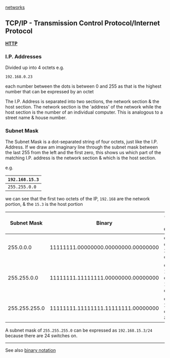 [networks](index.md)

## TCP/IP - Transmission Control Protocol/Internet Protocol


**[HTTP](HTTP.md)**

### I.P. Addresses
Divided up into 4 octets e.g.

`192.168.0.23`

each number between the dots is between 0 and 255 as that is the highest number that can be expressed by an octet


The I.P. Address is separated into two sections, the network section & the host section. The network section is the 'address' of the network while the host section is the number of an individual computer. This is analogous to a street name & house number.

### Subnet Mask
The Subnet Mask is a dot-separated string of four octets, just like the I.P. Address. If we draw am imaginary line through the subnet mask between the last 255 from the left and the first zero, this shows us which part of the matching I.P. address is the network section & which is the host section.

e.g.

|`192.168.15.3` |
| ---- |
| `255.255.0.0` |

we can see that the first two octets of the IP, `192.168` are the network portion, & the `15.3` is the host portion

Subnet Mask | Binary | On's & Off's
---|---|---
255.0.0.0 | 11111111.00000000.00000000.00000000 | or 8 on & 24 off
255.255.0.0 | 11111111.11111111.00000000.00000000 | or 16 on & 16 off
255.255.255.0| 11111111.11111111.11111111.00000000 | or 24 on & 8 off


A subnet mask of `255.255.255.0` can be expressed as `192.168.15.3/24` because there are 24 switches on.

---

See also [binary notation](../math/binary.md)
